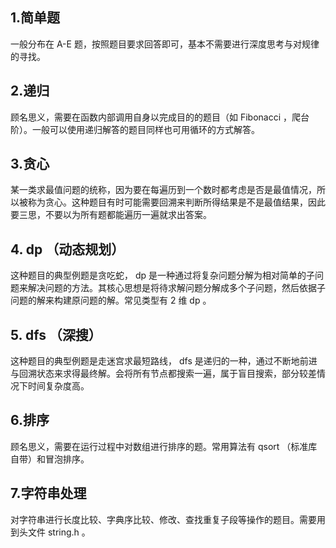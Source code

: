 ## 1.简单题
一般分布在 A-E 题，按照题目要求回答即可，基本不需要进行深度思考与对规律的寻找。

## 2.递归
顾名思义，需要在函数内部调用自身以完成目的的题目（如 Fibonacci ，爬台阶）。一般可以使用递归解答的题目同样也可用循环的方式解答。

## 3.贪心
某一类求最值问题的统称，因为要在每遍历到一个数时都考虑是否是最值情况，所以被称为贪心。这种题目有时可能需要回溯来判断所得结果是不是最值结果，因此要三思，不要以为所有题都能遍历一遍就求出答案。

## 4. dp （动态规划）
这种题目的典型例题是贪吃蛇， dp 是一种通过将复杂问题分解为相对简单的子问题来解决问题的方法。其核心思想是将待求解问题分解成多个子问题，然后依据子问题的解来构建原问题的解。常见类型有 2 维 dp 。

## 5. dfs （深搜）
这种题目的典型例题是走迷宫求最短路线， dfs 是递归的一种，通过不断地前进与回溯状态来求得最终解。会将所有节点都搜索一遍，属于盲目搜索，部分较差情况下时间复杂度高。

## 6.排序
顾名思义，需要在运行过程中对数组进行排序的题。常用算法有 qsort （标准库自带）和冒泡排序。

## 7.字符串处理
对字符串进行长度比较、字典序比较、修改、查找重复子段等操作的题目。需要用到头文件 string.h 。